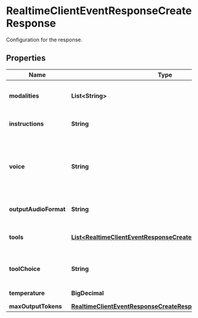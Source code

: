 

# RealtimeClientEventResponseCreateResponse

Configuration for the response.

## Properties

| Name | Type | Description | Notes |
|------------ | ------------- | ------------- | -------------|
|**modalities** | **List&lt;String&gt;** | The modalities for the response. |  [optional] |
|**instructions** | **String** | Instructions for the model. |  [optional] |
|**voice** | **String** | The voice the model uses to respond - one of &#x60;alloy&#x60;, &#x60;echo&#x60;, or &#x60;shimmer&#x60;. |  [optional] |
|**outputAudioFormat** | **String** | The format of output audio. |  [optional] |
|**tools** | [**List&lt;RealtimeClientEventResponseCreateResponseToolsInner&gt;**](RealtimeClientEventResponseCreateResponseToolsInner.md) | Tools (functions) available to the model. |  [optional] |
|**toolChoice** | **String** | How the model chooses tools. |  [optional] |
|**temperature** | **BigDecimal** | Sampling temperature. |  [optional] |
|**maxOutputTokens** | [**RealtimeClientEventResponseCreateResponseMaxOutputTokens**](RealtimeClientEventResponseCreateResponseMaxOutputTokens.md) |  |  [optional] |



